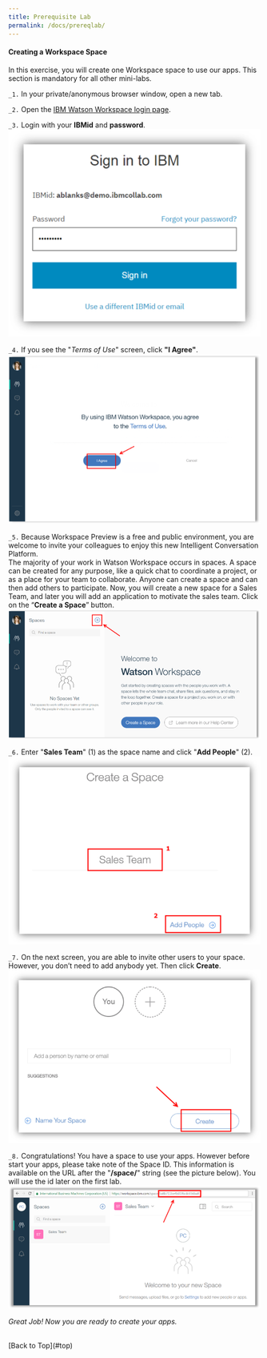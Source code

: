 ```yaml
---
title: Prerequisite Lab
permalink: /docs/prereqlab/
---
```


<a name="top"/>

<h4>Creating a Workspace Space</h4>

In this exercise, you will create one Workspace space to use our apps.  This section is mandatory for all other mini-labs.

`_1.` In your private/anonymous browser window, open a new tab.

`_2.` Open the <a href="https://login.workspace.ibm.com/" target="_blank" >IBM Watson Workspace login page</a>.

`_3.` Login with your **IBMid** and **password**.
![login workspace](../images/login-workspace.png)

`_4.` If you see the "*Terms of Use*" screen, click **"I Agree"**.
![terms of use](../images/terms-use.png)

`_5.` Because Workspace Preview is a free and public environment, you are welcome to invite your colleagues to enjoy this new Intelligent Conversation Platform.
<br/>
The majority of your work in Watson Workspace occurs in spaces. A space can be created for any purpose, like a quick chat to coordinate a project, or as a place for your team to collaborate.  Anyone can create a space and can then add others to participate. Now, you will create a new space for a Sales Team, and later you will add an application to motivate the sales team. Click on the “**Create a Space**” button.
![create a space](../images/create-space.png)

`_6.` Enter "**Sales Team**" (1) as the space name and click "**Add People**" (2).
![Sales Team space](../images/sales-team-space.png)

`_7.` On the next screen, you are able to invite other users to your space. However, you don’t need to add anybody yet. Then click **Create**.
![Add Members](../images/add-people.png)

`_8.` Congratulations! You have a space to use your apps. However before start your apps, please take note of the Space ID. This information is available on the URL after the "**/space/**" string (see the picture below). You will use the id later on the first lab.
![getting space id](../images/space-id.png)

*Great Job! Now you are ready to create your apps.*

<br/>
[Back to Top](#top)  
